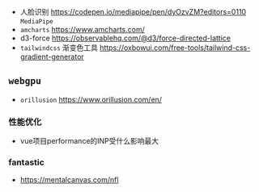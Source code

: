 - 人脸识别 https://codepen.io/mediapipe/pen/dyOzvZM?editors=0110  `MediaPipe`
-   `amcharts` https://www.amcharts.com/
-  d3-force https://observablehq.com/@d3/force-directed-lattice
- `tailwindcss` 渐变色工具 https://oxbowui.com/free-tools/tailwind-css-gradient-generator 
## `webgpu`
-  `orillusion` https://www.orillusion.com/en/
### 性能优化
- vue项目performance的INP受什么影响最大
### fantastic 
- https://mentalcanvas.com/nfl